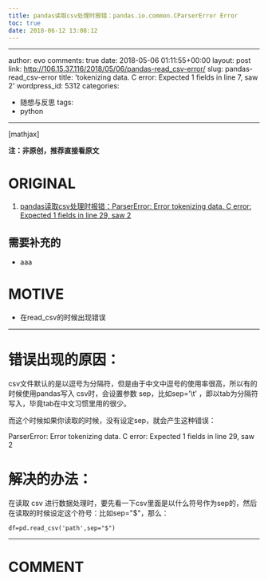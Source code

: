 ```yaml
---
title: pandas读取csv处理时报错：pandas.io.common.CParserError Error 
toc: true
date: 2018-06-12 13:08:12
---
```

---
author: evo
comments: true
date: 2018-05-06 01:11:55+00:00
layout: post
link: http://106.15.37.116/2018/05/06/pandas-read_csv-error/
slug: pandas-read_csv-error
title: 'tokenizing data. C error:
  Expected 1 fields in line 7, saw 2'
wordpress_id: 5312
categories:
- 随想与反思
tags:
- python
---

<!-- more -->

[mathjax]

**注：非原创，推荐直接看原文**


# ORIGINAL






  1. [pandas读取csv处理时报错：ParserError: Error tokenizing data. C error: Expected 1 fields in line 29, saw 2](https://blog.csdn.net/yj928674542/article/details/75634197)




## 需要补充的






  * aaa




# MOTIVE






  * 在read_csv的时候出现错误





* * *





# 错误出现的原因：


csv文件默认的是以逗号为分隔符，但是由于中文中逗号的使用率很高，所以有的时候使用pandas写入 csv时，会设置参数 sep，比如sep=’\t’ ，即以tab为分隔符写入，毕竟tab在中文习惯里用的很少。

而这个时候如果你读取的时候，没有设定sep，就会产生这种错误：

ParserError: Error tokenizing data. C error: Expected 1 fields in line 29, saw 2


# 解决的办法：


在读取 csv 进行数据处理时，要先看一下csv里面是以什么符号作为sep的，然后在读取的时候设定这个符号：比如sep="$"，那么：


    df=pd.read_csv('path',sep="$")

























* * *





# COMMENT



